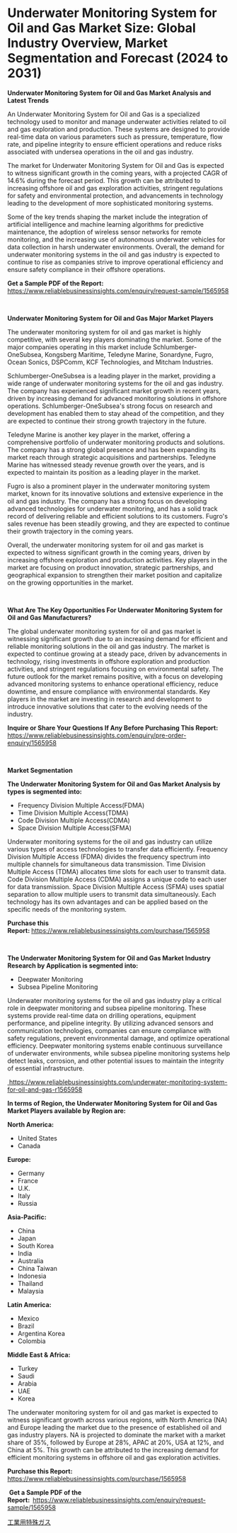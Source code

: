 <p><h1>Underwater Monitoring System for Oil and Gas Market Size: Global Industry Overview, Market Segmentation and Forecast (2024 to 2031)</h1></p><p><strong>Underwater Monitoring System for Oil and Gas Market Analysis and Latest Trends</strong></p>
<p><p>An Underwater Monitoring System for Oil and Gas is a specialized technology used to monitor and manage underwater activities related to oil and gas exploration and production. These systems are designed to provide real-time data on various parameters such as pressure, temperature, flow rate, and pipeline integrity to ensure efficient operations and reduce risks associated with undersea operations in the oil and gas industry.</p><p>The market for Underwater Monitoring System for Oil and Gas is expected to witness significant growth in the coming years, with a projected CAGR of 14.6% during the forecast period. This growth can be attributed to increasing offshore oil and gas exploration activities, stringent regulations for safety and environmental protection, and advancements in technology leading to the development of more sophisticated monitoring systems.</p><p>Some of the key trends shaping the market include the integration of artificial intelligence and machine learning algorithms for predictive maintenance, the adoption of wireless sensor networks for remote monitoring, and the increasing use of autonomous underwater vehicles for data collection in harsh underwater environments. Overall, the demand for underwater monitoring systems in the oil and gas industry is expected to continue to rise as companies strive to improve operational efficiency and ensure safety compliance in their offshore operations.</p></p>
<p><strong>Get a Sample PDF of the Report:&nbsp;</strong> <a href="https://www.reliablebusinessinsights.com/enquiry/request-sample/1565958">https://www.reliablebusinessinsights.com/enquiry/request-sample/1565958</a></p>
<p>&nbsp;</p>
<p><strong>Underwater Monitoring System for Oil and Gas Major Market Players</strong></p>
<p><p>The underwater monitoring system for oil and gas market is highly competitive, with several key players dominating the market. Some of the major companies operating in this market include Schlumberger-OneSubsea, Kongsberg Maritime, Teledyne Marine, Sonardyne, Fugro, Ocean Sonics, DSPComm, KCF Technologies, and Mitcham Industries.</p><p>Schlumberger-OneSubsea is a leading player in the market, providing a wide range of underwater monitoring systems for the oil and gas industry. The company has experienced significant market growth in recent years, driven by increasing demand for advanced monitoring solutions in offshore operations. Schlumberger-OneSubsea's strong focus on research and development has enabled them to stay ahead of the competition, and they are expected to continue their strong growth trajectory in the future.</p><p>Teledyne Marine is another key player in the market, offering a comprehensive portfolio of underwater monitoring products and solutions. The company has a strong global presence and has been expanding its market reach through strategic acquisitions and partnerships. Teledyne Marine has witnessed steady revenue growth over the years, and is expected to maintain its position as a leading player in the market.</p><p>Fugro is also a prominent player in the underwater monitoring system market, known for its innovative solutions and extensive experience in the oil and gas industry. The company has a strong focus on developing advanced technologies for underwater monitoring, and has a solid track record of delivering reliable and efficient solutions to its customers. Fugro's sales revenue has been steadily growing, and they are expected to continue their growth trajectory in the coming years.</p><p>Overall, the underwater monitoring system for oil and gas market is expected to witness significant growth in the coming years, driven by increasing offshore exploration and production activities. Key players in the market are focusing on product innovation, strategic partnerships, and geographical expansion to strengthen their market position and capitalize on the growing opportunities in the market.</p></p>
<p>&nbsp;</p>
<p><strong>What Are The Key Opportunities For Underwater Monitoring System for Oil and Gas Manufacturers?</strong></p>
<p><p>The global underwater monitoring system for oil and gas market is witnessing significant growth due to an increasing demand for efficient and reliable monitoring solutions in the oil and gas industry. The market is expected to continue growing at a steady pace, driven by advancements in technology, rising investments in offshore exploration and production activities, and stringent regulations focusing on environmental safety. The future outlook for the market remains positive, with a focus on developing advanced monitoring systems to enhance operational efficiency, reduce downtime, and ensure compliance with environmental standards. Key players in the market are investing in research and development to introduce innovative solutions that cater to the evolving needs of the industry.</p></p>
<p><strong>Inquire or Share Your Questions If Any Before Purchasing This Report:</strong> <a href="https://www.reliablebusinessinsights.com/enquiry/pre-order-enquiry/1565958">https://www.reliablebusinessinsights.com/enquiry/pre-order-enquiry/1565958</a></p>
<p>&nbsp;</p>
<p><strong>Market Segmentation</strong></p>
<p><strong>The Underwater Monitoring System for Oil and Gas Market Analysis by types is segmented into:</strong></p>
<p><ul><li>Frequency Division Multiple Access(FDMA)</li><li>Time Division Multiple Access(TDMA)</li><li>Code Division Multiple Access(CDMA)</li><li>Space Division Multiple Access(SFMA)</li></ul></p>
<p><p>Underwater monitoring systems for the oil and gas industry can utilize various types of access technologies to transfer data efficiently. Frequency Division Multiple Access (FDMA) divides the frequency spectrum into multiple channels for simultaneous data transmission. Time Division Multiple Access (TDMA) allocates time slots for each user to transmit data. Code Division Multiple Access (CDMA) assigns a unique code to each user for data transmission. Space Division Multiple Access (SFMA) uses spatial separation to allow multiple users to transmit data simultaneously. Each technology has its own advantages and can be applied based on the specific needs of the monitoring system.</p></p>
<p><strong>Purchase this Report:&nbsp;</strong><a href="https://www.reliablebusinessinsights.com/purchase/1565958">https://www.reliablebusinessinsights.com/purchase/1565958</a></p>
<p>&nbsp;</p>
<p><strong>The Underwater Monitoring System for Oil and Gas Market Industry Research by Application is segmented into:</strong></p>
<p><ul><li>Deepwater Monitoring</li><li>Subsea Pipeline Monitoring</li></ul></p>
<p><p>Underwater monitoring systems for the oil and gas industry play a critical role in deepwater monitoring and subsea pipeline monitoring. These systems provide real-time data on drilling operations, equipment performance, and pipeline integrity. By utilizing advanced sensors and communication technologies, companies can ensure compliance with safety regulations, prevent environmental damage, and optimize operational efficiency. Deepwater monitoring systems enable continuous surveillance of underwater environments, while subsea pipeline monitoring systems help detect leaks, corrosion, and other potential issues to maintain the integrity of essential infrastructure.</p></p>
<p><a href="https://www.reliablebusinessinsights.com/underwater-monitoring-system-for-oil-and-gas-r1565958">&nbsp;https://www.reliablebusinessinsights.com/underwater-monitoring-system-for-oil-and-gas-r1565958</a></p>
<p><strong>In terms of Region, the Underwater Monitoring System for Oil and Gas Market Players available by Region are:</strong></p>
<p>
    <p> <strong> North America: </strong>
        <ul>
            <li>United States</li>
            <li>Canada</li>
        </ul>
        </p> 
    <p> <strong> Europe: </strong>
        <ul>
            <li>Germany</li>
            <li>France</li>
            <li>U.K.</li>
            <li>Italy</li>
            <li>Russia</li>
        </ul>
        </p> 
    <p> <strong> Asia-Pacific: </strong>
        <ul>
            <li>China</li>
            <li>Japan</li>
            <li>South Korea</li>
            <li>India</li>
            <li>Australia</li>
            <li>China Taiwan</li>
            <li>Indonesia</li>
            <li>Thailand</li>
            <li>Malaysia</li>
        </ul>
        </p> 
    <p> <strong> Latin America: </strong>
        <ul>
            <li>Mexico</li>
            <li>Brazil</li>
            <li>Argentina Korea</li>
            <li>Colombia</li>
        </ul>
        </p> 
    <p> <strong> Middle East & Africa: </strong>
        <ul>
            <li>Turkey</li>
            <li>Saudi</li>
            <li>Arabia</li>
            <li>UAE</li>
            <li>Korea</li>
        </ul>
    </p>
    </p>
<p><p>The underwater monitoring system for oil and gas market is expected to witness significant growth across various regions, with North America (NA) and Europe leading the market due to the presence of established oil and gas industry players. NA is projected to dominate the market with a market share of 35%, followed by Europe at 28%, APAC at 20%, USA at 12%, and China at 5%. This growth can be attributed to the increasing demand for efficient monitoring systems in offshore oil and gas exploration activities.</p></p>
<p><strong>Purchase this Report: </strong><a href="https://www.reliablebusinessinsights.com/purchase/1565958">https://www.reliablebusinessinsights.com/purchase/1565958</a></p>
<p>&nbsp;<strong>Get a Sample PDF of the Report:&nbsp;&nbsp;</strong><a href="https://www.reliablebusinessinsights.com/enquiry/request-sample/1565958">https://www.reliablebusinessinsights.com/enquiry/request-sample/1565958</a></p>
<p><strong></strong></p>
<p><p><a href="https://medium.com/@estasprer20231/%E7%94%A3%E6%A5%AD%E7%94%A8%E7%89%B9%E6%AE%8A%E3%82%AC%E3%82%B9%E5%B8%82%E5%A0%B4%E3%82%B7%E3%82%A7%E3%82%A2-%E8%A6%8F%E6%A8%A1-%E3%83%88%E3%83%AC%E3%83%B3%E3%83%89-%E6%A5%AD%E7%95%8C%E5%88%86%E6%9E%90%E3%83%AC%E3%83%9D%E3%83%BC%E3%83%88-%E3%82%A2%E3%83%97%E3%83%AA%E3%82%B1%E3%83%BC%E3%82%B7%E3%83%A7%E3%83%B3%E5%88%A5-%E5%8D%8A%E5%B0%8E%E4%BD%93%E3%81%A8%E3%82%A8%E3%83%AC%E3%82%AF%E3%83%88%E3%83%AD%E3%83%8B%E3%82%AF%E3%82%B9-%E4%B8%BB%E5%B0%8E-%E5%A4%AA%E9%99%BD%E9%9B%BB%E6%B1%A0-%E3%83%9F%E3%83%AA%E3%82%BF%E3%83%AA%E3%83%BC-%E3%81%9D%E3%81%AE%E4%BB%96-%E3%82%BF%E3%82%A4%E3%83%97%E5%88%A5-%E5%8F%AF%E7%87%83%E6%80%A7%E3%82%AC%E3%82%B9-%E9%85%B8%E5%8C%96%E3%82%AC%E3%82%B9-%E8%85%90%E9%A3%9F%E6%80%A7%E3%82%AC%E3%82%B9-%E4%B8%8D%E6%B4%BB%E6%80%A7%E3%82%AC%E3%82%B9-8b42bcef99c8">工業用特殊ガス</a></p></p>